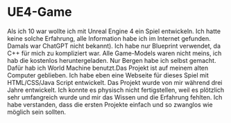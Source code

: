 # UE4-Game

Als ich 10 war wollte ich mit Unreal Engine 4 ein Spiel entwickeln. Ich hatte keine solche Erfahrung, alle Information habe ich im Internet gefunden. Damals war ChatGPT nicht bekannt). Ich habe nur Blueprint verwendet, da C++ für mich zu kompliziert war. Alle Game-Models waren nicht meins, ich hab die kostenlos heruntergeladen. Nur Bergen habe ich selbst gemacht. Dafür hab ich World Machine benutzt.Das Projekt ist auf meinem alten Computer geblieben. Ich habe eben eine Webseite für dieses Spiel mit HTML/CSS/Java Script entwickelt. Das Projekt wurde von mir während drei Jahre entwickelt. Ich konnte es physisch nicht fertigstellen, weil es plötzlich sehr umfangreich wurde und mir das Wissen und die Erfahrung fehlten. Ich habe verstanden, dass die ersten Projekte einfach und so zwanglos wie möglich sein sollten.
